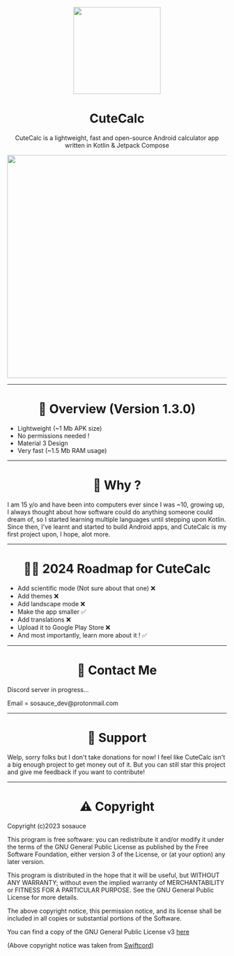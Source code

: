 <p align=center><image src="https://i.ibb.co/n8YkmBm/pink-icon.png" height="200" /></p>
<h1 align="center">CuteCalc</h1>
<p align="center">CuteCalc is a lightweight, fast and open-source Android calculator app written in Kotlin & Jetpack Compose</p>
<p align=center><image src="https://i.ibb.co/B6TkXyw/1.jpg" height="512" /></p>

---
<h1 align=center>👀 Overview (Version 1.3.0)</h1>

- Lightweight (~1 Mb APK size)
- No permissions needed !
- Material 3 Design
- Very fast (~1.5 Mb RAM usage)

---
<h1 align=center>🤔 Why ?</h1>

<p>I am 15 y/o and have been into computers ever since I was ~10, growing up, I always thought about how software could do anything someone could dream of, so I started learning multiple languages until stepping upon Kotlin. Since then, I've learnt and started to build Android apps, and CuteCalc is my first project upon, I hope, alot more. </p>

---
<h1 align=center>🏃‍♂️ 2024 Roadmap for CuteCalc</h1>

- Add scientific mode (Not sure about that one) ❌
- Add themes ❌
- Add landscape mode ❌
- Make the app smaller ✅
- Add translations ❌
- Upload it to Google Play Store ❌
- And most importantly, learn more about it ! ✅

---
<h1 align=center>💬 Contact Me</h1>
<p>Discord server in progress...</p>
<p>Email = sosauce_dev@protonmail.com</p>

---
<h1 align=center>🤑 Support</h1>

<p>Welp, sorry folks but I don't take donations for now! I feel like CuteCalc isn't a big enough project to get money out of it. But you can still star this project and give me feedback if you want to contribute!</p>

---
<h1 align=center>⚠️ Copyright</h1>

<p>Copyright (c)2023 sosauce

This program is free software: you can redistribute it and/or modify
it under the terms of the GNU General Public License as published by
the Free Software Foundation, either version 3 of the License, or
(at your option) any later version.

This program is distributed in the hope that it will be useful,
but WITHOUT ANY WARRANTY; without even the implied warranty of
MERCHANTABILITY or FITNESS FOR A PARTICULAR PURPOSE. See the
GNU General Public License for more details.

The above copyright notice, this permission notice, and its license shall be included in all copies or substantial portions of the Software.

You can find a copy of the GNU General Public License v3 [here](https://www.gnu.org/licenses/)

(Above copyright notice was taken from [Swiftcord](https://github.com/SwiftcordApp/Swiftcord/blob/main/README.md))</p>

